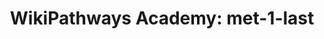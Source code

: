 ---
annotations:
- type: Pathway Ontology
  value: classic metabolic pathway
authors:
- RoelvO5
- DeSl
description: test pathway
last-edited: 2022-02-09
organisms:
- Homo sapiens
redirect_from:
- /index.php/Pathway:WP5170
- /instance/WP5170
schema-jsonld:
- '@context': https://schema.org/
  '@id': https://wikipathways.github.io/pathways/WP5170.html
  '@type': Dataset
  creator:
    '@type': Organization
    name: WikiPathways
  description: test pathway
  keywords:
  - Lathosterol
  - farnesyl pyrophosphate
  - FDFT1
  - DHCR7
  - SQLE
  - Squalene
  - SC5DL
  - FDPS
  - CYP51A1
  - HMG-CoA
  - LSS
  - HMGCR
  - isopentenyl pyrophosphate
  - MSMO1
  - Acetyl-CoA
  - Geranyl-PP
  - MVK
  - (S)-2,3-Epoxysqualene
  - Mevalonic acid-5P
  - IDI1
  - MVD
  - Lanosterin
  - PMVK
  - Dimethylallyl pyrophosphate
  - NSDHL
  - 7-Dehydrocholesterol
  - cholesterol
  - Mevalonic acid 5-pyrophosphate
  - Mevalonic acid
  - HMGCS1
  license: CC0
  name: 'WikiPathways Academy: met-1-last'
seo: CreativeWork
title: 'WikiPathways Academy: met-1-last'
wpid: WP5170
---